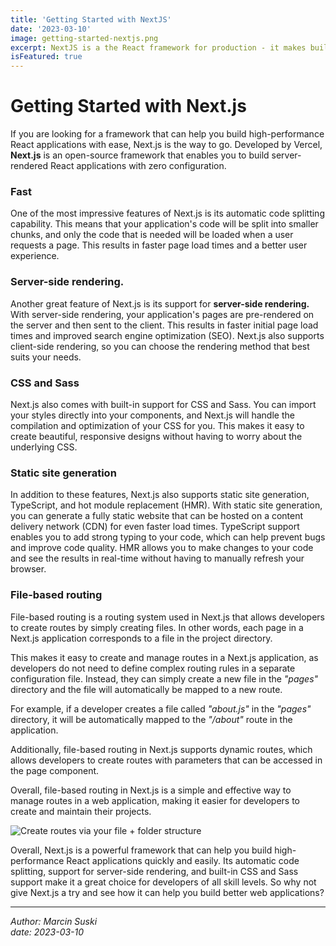```yaml
---
title: 'Getting Started with NextJS'
date: '2023-03-10'
image: getting-started-nextjs.png
excerpt: NextJS is a the React framework for production - it makes building fullstack React apps and sites a breeze and ships with built-in SSR.
isFeatured: true
---
```



# Getting Started with Next.js

If you are looking for a framework that can help you build high-performance React applications with ease, Next.js is the way to go. Developed by Vercel, **Next.js** is an open-source framework that enables you to build server-rendered React applications with zero configuration.

### Fast

One of the most impressive features of Next.js is its automatic code splitting capability. This means that your application's code will be split into smaller chunks, and only the code that is needed will be loaded when a user requests a page. This results in faster page load times and a better user experience.

### Server-side rendering.

Another great feature of Next.js is its support for **server-side rendering.** With server-side rendering, your application's pages are pre-rendered on the server and then sent to the client. This results in faster initial page load times and improved search engine optimization (SEO). Next.js also supports client-side rendering, so you can choose the rendering method that best suits your needs.

### CSS and Sass

Next.js also comes with built-in support for CSS and Sass. You can import your styles directly into your components, and Next.js will handle the compilation and optimization of your CSS for you. This makes it easy to create beautiful, responsive designs without having to worry about the underlying CSS.

### Static site generation

In addition to these features, Next.js also supports static site generation, TypeScript, and hot module replacement (HMR). With static site generation, you can generate a fully static website that can be hosted on a content delivery network (CDN) for even faster load times. TypeScript support enables you to add strong typing to your code, which can help prevent bugs and improve code quality. HMR allows you to make changes to your code and see the results in real-time without having to manually refresh your browser.

### File-based routing

File-based routing is a routing system used in Next.js that allows developers to create routes by simply creating files. In other words, each page in a Next.js application corresponds to a file in the project directory.

This makes it easy to create and manage routes in a Next.js application, as developers do not need to define complex routing rules in a separate configuration file. Instead, they can simply create a new file in the *"pages"* directory and the file will automatically be mapped to a new route.

For example, if a developer creates a file called *"about.js"* in the *"pages"* directory, it will be automatically mapped to the *"/about"* route in the application.

Additionally, file-based routing in Next.js supports dynamic routes, which allows developers to create routes with parameters that can be accessed in the page component.

Overall, file-based routing in Next.js is a simple and effective way to manage routes in a web application, making it easier for developers to create and maintain their projects.


![Create routes via your file + folder structure](/images/posts/getting-started-with-nextjs/nextjs-file-based-routing.png)


Overall, Next.js is a powerful framework that can help you build high-performance React applications quickly and easily. Its automatic code splitting, support for server-side rendering, and built-in CSS and Sass support make it a great choice for developers of all skill levels. So why not give Next.js a try and see how it can help you build better web applications?

---

*Author: Marcin Suski*  
*date: 2023-03-10*
